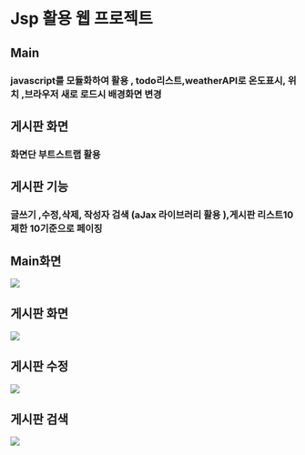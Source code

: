 # Jsp 활용 웹 프로젝트 
## Main 
### javascript를 모듈화하여 활용  , todo리스트,weatherAPI로 온도표시, 위치 ,브라우저 새로 로드시 배경화면 변경  
## 게시판 화면
### 화면단 부트스트랩 활용
## 게시판 기능 
### 글쓰기 ,수정,삭제, 작성자 검색 (aJax 라이브러리 활용 ),게시판 리스트10 제한 10기준으로 페이징

## Main화면
<div>
<img src="https://i.imgur.com/XP0PvtS.jpg">
</div>

## 게시판 화면 
<div>
<img src="https://i.imgur.com/UENxEC2.png">
</div>

## 게시판 수정
<div>
<img src="https://i.imgur.com/B1A9wzG.png">
</div>

## 게시판 검색
<div>
<img src="https://i.imgur.com/F61aOsV.png">
</div>
